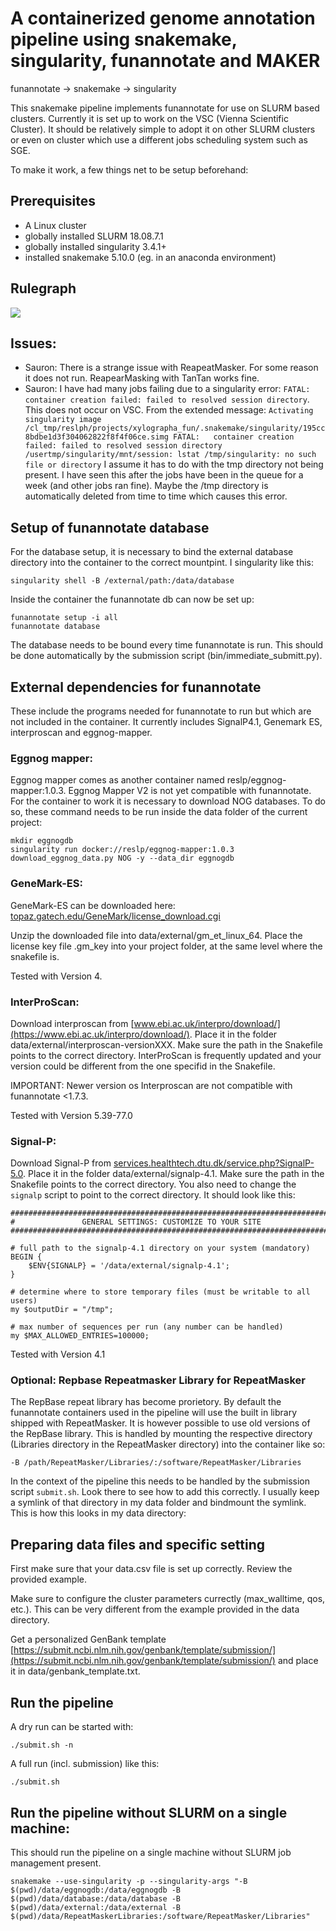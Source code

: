 # A containerized genome annotation pipeline using snakemake, singularity, funannotate and MAKER

funannotate -> snakemake -> singularity

This snakemake pipeline implements funannotate for use on SLURM based clusters. Currently it is set up to work on the VSC (Vienna Scientific Cluster). It should be relatively simple to adopt it on other SLURM clusters or even on cluster which use a different jobs scheduling system such as SGE.

To make it work, a few things net to be setup beforehand:


## **Prerequisites**

- A Linux cluster
- globally installed SLURM 18.08.7.1
- globally installed singularity 3.4.1+ 
- installed snakemake 5.10.0 (eg. in an anaconda environment)

## Rulegraph

<img src="https://github.com/reslp/smsi_funannotate/blob/master/rulegraph.png" eight="500">

## Issues:
- Sauron: There is a strange issue with ReapeatMasker. For some reason it does not run. ReapearMasking with TanTan works fine.
- Sauron: I have had many jobs failing due to a singularity error: `FATAL:   container creation failed: failed to resolved session directory`. This does not occur on VSC. From the extended message: `Activating singularity image /cl_tmp/reslph/projects/xylographa_fun/.snakemake/singularity/195cc8bdbe1d3f304062822f8f4f06ce.simg
FATAL:   container creation failed: failed to resolved session directory /usertmp/singularity/mnt/session: lstat /tmp/singularity: no such file or directory` I assume it has to do with the tmp directory not being present. I have seen this after the jobs have been in the queue for a week (and other jobs ran fine). Maybe the /tmp directory is automatically deleted from time to time which causes this error.

## **Setup of funannotate database**

For the database setup, it is necessary to bind the external database directory into the container to the correct mountpint. I singularity like this:

	singularity shell -B /external/path:/data/database

Inside the container the funannotate db can now be set up:

	funannotate setup -i all
	funannotate database

The database needs to be bound every time funannotate is run. This should be done automatically by the submission script (bin/immediate_submitt.py).


## **External dependencies for funannotate**

These include the programs needed for funannotate to run but which are not included in the container. It currently includes SignalP4.1, Genemark ES, interproscan and eggnog-mapper.


### Eggnog mapper:

Eggnog mapper  comes as another container named reslp/eggnog-mapper:1.0.3. Eggnog Mapper V2 is not yet compatible with funannotate. For the container to work it is necessary to download NOG databases. To do so, these command needs to be run inside the data folder of the current project:

	mkdir eggnogdb
	singularity run docker://reslp/eggnog-mapper:1.0.3 download_eggnog_data.py NOG -y --data_dir eggnogdb


### GeneMark-ES:

GeneMark-ES can be downloaded here: [topaz.gatech.edu/GeneMark/license_download.cgi](http://topaz.gatech.edu/GeneMark/license_download.cgi)

Unzip the downloaded file into data/external/gm_et_linux_64. Place the license key file .gm_key into your project folder, at the same level where the snakefile is.

Tested with Version 4.


### InterProScan:

Download interproscan from [www.ebi.ac.uk/interpro/download/](https://www.ebi.ac.uk/interpro/download/). Place it in the folder data/external/interproscan-versionXXX. Make sure the path in the Snakefile points to the correct directory. InterProScan is frequently updated and your version could be different from the one specifid in the Snakefile.

IMPORTANT: Newer version os Interproscan are not compatible with funannotate <1.7.3.

Tested with Version 5.39-77.0


### Signal-P:

Download Signal-P from [services.healthtech.dtu.dk/service.php?SignalP-5.0](https://services.healthtech.dtu.dk/service.php?SignalP-5.0). Place it in the folder data/external/signalp-4.1. Make sure the path in the Snakefile points to the correct directory. 
You also need to change the `signalp` script to point to the correct directory. It should look like this:

```
###############################################################################
#               GENERAL SETTINGS: CUSTOMIZE TO YOUR SITE
###############################################################################

# full path to the signalp-4.1 directory on your system (mandatory)
BEGIN {
    $ENV{SIGNALP} = '/data/external/signalp-4.1';
}

# determine where to store temporary files (must be writable to all users)
my $outputDir = "/tmp";

# max number of sequences per run (any number can be handled)
my $MAX_ALLOWED_ENTRIES=100000;
```


Tested with Version 4.1

### Optional: Repbase Repeatmasker Library for RepeatMasker

The RepBase repeat library has become prorietory. By default the funannotate containers used in the pipeline will use the built in library shipped with RepeatMasker. It is however possible to use old versions of the RepBase library. This is handled by mounting the respective directory (Libraries directory in the RepeatMasker directory) into the container like so:

```
-B /path/RepeatMasker/Libraries/:/software/RepeatMasker/Libraries
``` 

In the context of the pipeline this needs to be handled by the submission script `submit.sh`. Look there to see how to add this correctly. I usually keep a symlink of that directory in my data folder and bindmount the symlink. This is how this looks in my data directory:


## **Preparing data files and specific setting**

First make sure that your data.csv file is set up correctly. Review the provided example.

Make sure to configure the cluster parameters currectly (max_walltime, qos, etc.). This can be very different from the example provided in the data directory.


Get a personalized GenBank template [https://submit.ncbi.nlm.nih.gov/genbank/template/submission/](https://submit.ncbi.nlm.nih.gov/genbank/template/submission/) and place it in data/genbank_template.txt. 


## **Run the pipeline**

A dry run can be started with:

	./submit.sh -n

A full run (incl. submission) like this:

	./submit.sh
	
## **Run the pipeline without SLURM on a single machine:**

This should run the pipeline on a single machine without SLURM job management present.

```
snakemake --use-singularity -p --singularity-args "-B $(pwd)/data/eggnogdb:/data/eggnogdb -B $(pwd)/data/database:/data/database -B $(pwd)/data/external:/data/external -B $(pwd)/data/RepeatMaskerLibraries:/software/RepeatMasker/Libraries"
```

